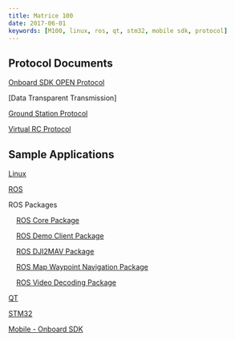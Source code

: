 ```yaml
---
title: Matrice 100 
date: 2017-06-01
keywords: [M100, linux, ros, qt, stm32, mobile sdk, protocol]
---
```

## Protocol Documents

[Onboard SDK OPEN Protocol](../protocol-doc/open-protocol.html)

[Data Transparent Transmission]

[Ground Station Protocol](../protocol-doc/ground-station-protocol.html)

[Virtual RC Protocol](virtual-rc-protocol.html)

## Sample Applications

[Linux](github-platform-docs/Linux/README.html)

[ROS](github-platform-docs/ROS/README.html)

ROS Packages

&nbsp;&nbsp;&nbsp;&nbsp;[ROS Core Package](github-platform-docs/ROS_Example/ros_corePackage.html)

&nbsp;&nbsp;&nbsp;&nbsp;[ROS Demo Client Package](github-platform-docs/ROS_Example/ros_demo_client_package.html)

&nbsp;&nbsp;&nbsp;&nbsp;[ROS DJI2MAV Package](github-platform-docs/ROS_Example/ros_dji2mav_0.2.1_package.html)

&nbsp;&nbsp;&nbsp;&nbsp;[ROS Map Waypoint Navigation Package](github-platform-docs/ROS_Example/ros_map_waypoint_navigation_package.html)

&nbsp;&nbsp;&nbsp;&nbsp;[ROS Video Decoding Package](github-platform-docs/ROS_Example/ros_video_decoding_package.html)

[QT](github-platform-docs/PureQT/README.html)

[STM32](github-platform-docs/STM32/README.html)

[Mobile - Onboard SDK](github-platform-docs/MobileOnboardSDK/Mobile-OSDK.html)

